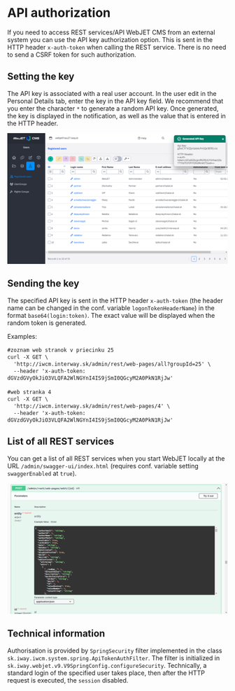 # API authorization

If you need to access REST services/API WebJET CMS from an external system you can use the API key authorization option. This is sent in the HTTP header `x-auth-token` when calling the REST service. There is no need to send a CSRF token for such authorization.

## Setting the key

The API key is associated with a real user account. In the user edit in the Personal Details tab, enter the key in the API key field. We recommend that you enter the character `*` to generate a random API key. Once generated, the key is displayed in the notification, as well as the value that is entered in the HTTP header.

![](api-key-notification.png)

## Sending the key

The specified API key is sent in the HTTP header `x-auth-token` (the header name can be changed in the conf. variable `logonTokenHeaderName`) in the format `base64(login:token)`. The exact value will be displayed when the random token is generated.

Examples:

```shell
#zoznam web stranok v priecinku 25
curl -X GET \
  'http://iwcm.interway.sk/admin/rest/web-pages/all?groupId=25' \
  --header 'x-auth-token: dGVzdGVyOkJiO3VLQFA2WlNGYnI4IS9jSmI0QGcyM2A0PkN1RjJw'

#web stranka 4
curl -X GET \
  'http://iwcm.interway.sk/admin/rest/web-pages/4' \
  --header 'x-auth-token: dGVzdGVyOkJiO3VLQFA2WlNGYnI4IS9jSmI0QGcyM2A0PkN1RjJw'
```

## List of all REST services

You can get a list of all REST services when you start WebJET locally at the URL `/admin/swagger-ui/index.html` (requires conf. variable setting `swaggerEnabled` at `true`).

![](swagger.png)

## Technical information

Authorisation is provided by `SpringSecurity` filter implemented in the class `sk.iway.iwcm.system.spring.ApiTokenAuthFilter`. The filter is initialized in `sk.iway.webjet.v9.V9SpringConfig.configureSecurity`. Technically, a standard login of the specified user takes place, then after the HTTP request is executed, the `session` disabled.
